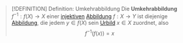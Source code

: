 > [!DEFINITION] Definition: Umkehrabbildung
> Die **Umkehrabbildung** $f^{-1}: f(X) \to X$ einer [injektiven](Injektivität,%20Surjektivität%20und%20Bijektivität.md) [Abbildung](Abbildung.md) $f: X \to Y$ ist diejenige [Abbildung](Abbildung.md), die jedem $y \in f(X)$ sein [Urbild](Injektivität,%20Surjektivität%20und%20Bijektivität.md) $x \in X$ zuordnet, also
> $$f^{-1}(f(x)) = x$$
